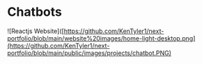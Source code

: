 # Chatbots


![Reactjs Website]([https://github.com/KenTyler1/next-portfolio/blob/main/website%20images/home-light-desktop.png](https://github.com/KenTyler1/next-portfolio/blob/main/public/images/projects/chatbot.PNG)

